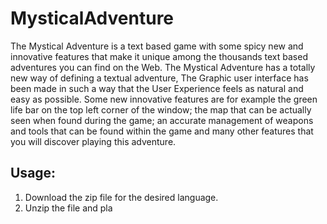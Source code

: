 # MysticalAdventure

The Mystical Adventure is a text based game with some spicy new and innovative features that make it unique among the thousands text based adventures you can find on the Web. The Mystical Adventure has a totally new way of defining a textual adventure, The Graphic user interface has been made in such a way that the User Experience feels as natural and easy as possible. Some new innovative features are for example the green life bar on the top left corner of the window; the map that can be actually seen when found during the game; an accurate management of weapons and tools that can be found within the game and many other features that you will discover playing this adventure.

## Usage:

1. Download the zip file for the desired language.
2. Unzip the file and pla

